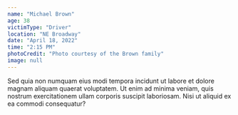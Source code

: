 ```yaml
---
name: "Michael Brown"
age: 38
victimType: "Driver"
location: "NE Broadway"
date: "April 18, 2022"
time: "2:15 PM"
photoCredit: "Photo courtesy of the Brown family"
image: null
---
```


Sed quia non numquam eius modi tempora incidunt ut labore et dolore magnam aliquam quaerat voluptatem. Ut enim ad minima veniam, quis nostrum exercitationem ullam corporis suscipit laboriosam. Nisi ut aliquid ex ea commodi consequatur? 